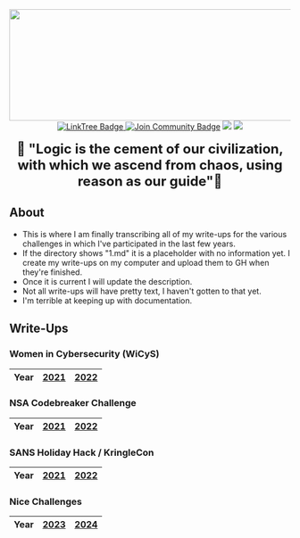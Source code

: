 <div id="header" align="center">
  <img src="https://pbs.twimg.com/profile_banners/1354693430530756608/1651351984/1500x500" height="200" width="750"/>
</div> 
<div align="center">
<a href="https://linktr.ee/Codebender_cate">
    <img src="https://img.shields.io/badge/LinkTree-darkgreen?style=flat&logoColor=Green" alt="LinkTree Badge"/>
  </a>
<a href="https://discord.gg/24GeESzzrx"><img src="https://img.shields.io/discord/733027681184251937.svg?style=flat&label=Join%20Community&color=7289DA" alt="Join Community Badge"/></a>
<a href="https://twitter.com/Codebender_Cate" ><img src="https://img.shields.io/twitter/follow/Codebender_Cate.svg?style=social" /></a>
<a href="https://instagram.com/Codebender.Cate" ><img src="https://img.shields.io/badge/Instagram-white?style=for-the-badge&logo=instagram&logoColor=E4405F&style=social"/></a>
  <br></br>
  <font size="+2">
  <b>🖖 "Logic is the cement of our civilization, with which we ascend from chaos, using reason as our guide"🖖</b>
  </font>
</div>

## About
- This is where I am finally transcribing all of my write-ups for the various challenges in which I've participated in the last few years.
- If the directory shows "1.md" it is a placeholder with no information yet. I create my write-ups on my computer and upload them to GH when they're finished.
- Once it is current I will update the description.
- Not all write-ups will have pretty text, I haven't gotten to that yet.
- I'm terrible at keeping up with documentation.

## Write-Ups
### Women in Cybersecurity (WiCyS)
| Year | [2021](https://github.com/CodebenderCate/Write-Ups/blob/main/files/WiCyS/2021.md) | [2022](https://github.com/CodebenderCate/Write-Ups/blob/main/files/WiCyS/2022.md) |
| :--- | :--- | :--- |
### NSA Codebreaker Challenge
| Year | [2021](https://github.com/CodebenderCate/Write-Ups/blob/main/files/NSA%20Codebreaker%20Challenge/2021.md) | [2022](https://github.com/CodebenderCate/Write-Ups/blob/main/files/NSA%20Codebreaker%20Challenge/2022.md) |
| :--- | :--- | :--- |
### SANS Holiday Hack / KringleCon
| Year | [2021](https://github.com/CodebenderCate/Write-Ups/tree/main/files/SHH%20Kringlecon/2021) | [2022](https://github.com/CodebenderCate/Write-Ups/tree/main/files/SHH%20Kringlecon/2022) |
| :--- | :--- | :--- |
### Nice Challenges
| Year | [2023]() | [2024]() | 
| :--- | :--- | :--- |
